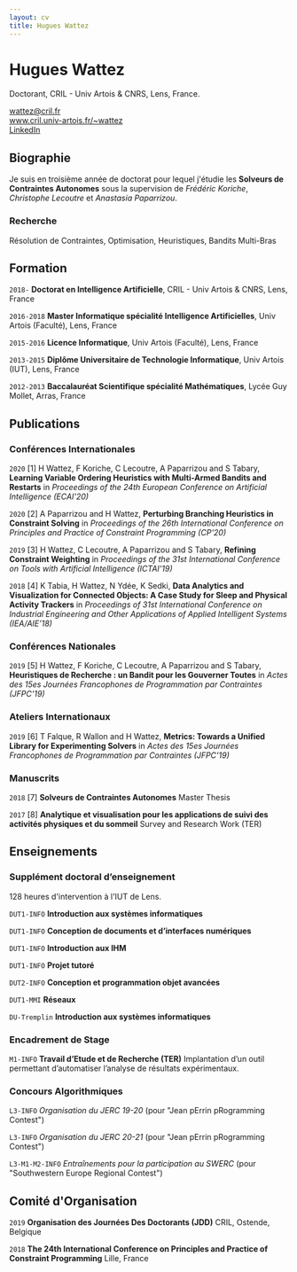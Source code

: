 ```yaml
---
layout: cv
title: Hugues Wattez
---
```

# Hugues Wattez
Doctorant, CRIL - Univ Artois & CNRS, Lens, France.

<div id="webaddress">
  <div>
    <ion-icon name="mail-outline"></ion-icon>
    <a href="wattez@cril.fr">wattez@cril.fr</a>
  </div>
  <div>
    <ion-icon name="link-outline"></ion-icon>
    <a href="http://www.cril.univ-artois.fr/~wattez">www.cril.univ-artois.fr/~wattez</a>
  </div>
  <div>
    <ion-icon name="logo-linkedin"></ion-icon>
    <a href="https://www.linkedin.com/in/hugues-wattez-348070145">LinkedIn</a>
  </div>
</div>


## Biographie

Je suis en troisième année de doctorat pour lequel j'étudie les __Solveurs de Contraintes Autonomes__ sous la supervision de *Frédéric Koriche*, *Christophe Lecoutre* et *Anastasia Paparrizou*.

### Recherche

Résolution de Contraintes, Optimisation, Heuristiques, Bandits Multi-Bras

## Formation

`2018-`
__Doctorat en Intelligence Artificielle__, CRIL - Univ Artois & CNRS, Lens, France

`2016-2018`
__Master Informatique spécialité Intelligence Artificielles__, Univ Artois (Faculté), Lens, France

`2015-2016`
__Licence Informatique__, Univ Artois (Faculté), Lens, France

`2013-2015`
__Diplôme Universitaire de Technologie Informatique__, Univ Artois (IUT), Lens, France

`2012-2013`
__Baccalauréat Scientifique spécialité Mathématiques__, Lycée Guy Mollet, Arras, France

## Publications

<!-- A list is also available [online](http://scholar.google.co.uk/citations?user=AEYuMjIAAAAJ)  -->

### Conférences Internationales

`2020`
[1] H Wattez, F Koriche, C Lecoutre, A Paparrizou and S Tabary, __Learning Variable Ordering Heuristics with Multi-Armed Bandits and Restarts__ in *Proceedings of the 24th European Conference on Artificial Intelligence (ECAI'20)*

`2020`
[2] A Paparrizou and H Wattez, __Perturbing Branching Heuristics in Constraint Solving__ in *Proceedings of the 26th International Conference on Principles and Practice of Constraint Programming (CP'20)*

`2019`
[3] H Wattez, C Lecoutre, A Paparrizou and S Tabary, __Refining Constraint Weighting__ in *Proceedings of the 31st International Conference on Tools with Artificial Intelligence (ICTAI'19)*

`2018`
[4] K Tabia, H Wattez, N Ydée, K Sedki, __Data Analytics and Visualization for Connected Objects: A Case Study for Sleep and Physical Activity Trackers__ in *Proceedings of 31st International Conference on Industrial Engineering and Other Applications of Applied Intelligent Systems (IEA/AIE’18)*

### Conférences Nationales

`2019`
[5] H Wattez, F Koriche, C Lecoutre, A Paparrizou and S Tabary, __Heuristiques de Recherche : un Bandit pour les Gouverner Toutes__ in *Actes des 15es Journées Francophones de Programmation par Contraintes (JFPC'19)*

### Ateliers Internationaux

`2019`
[6] T Falque, R Wallon and H Wattez, __Metrics: Towards a Unified Library for Experimenting Solvers__ in *Actes des 15es Journées Francophones de Programmation par Contraintes (JFPC'19)*

### Manuscrits

`2018`
[7] __Solveurs de Contraintes Autonomes__ Master Thesis

`2017`
[8] __Analytique et visualisation pour les applications de suivi des activités physiques et du sommeil__ Survey and Research Work (TER)

## Enseignements

### Supplément doctoral d’enseignement

128 heures d'intervention à l'IUT de Lens.

`DUT1-INFO`
__Introduction aux systèmes informatiques__

`DUT1-INFO`
__Conception de documents et d’interfaces numériques__

`DUT1-INFO`
__Introduction aux IHM__

`DUT1-INFO`
__Projet tutoré__

`DUT2-INFO`
__Conception et programmation objet avancées__

`DUT1-MMI`
__Réseaux__

`DU-Tremplin`
__Introduction aux systèmes informatiques__

### Encadrement de Stage

`M1-INFO`
__Travail d’Etude et de Recherche (TER)__
Implantation d’un outil permettant d’automatiser l’analyse de résultats expérimentaux.

### Concours Algorithmiques

`L3-INFO`
_Organisation du JERC 19-20_ (pour "Jean pErrin pRogramming Contest")

`L3-INFO`
_Organisation du JERC 20-21_ (pour "Jean pErrin pRogramming Contest")

`L3-M1-M2-INFO`
_Entraînements pour la participation au SWERC_ (pour "Southwestern Europe Regional Contest")

## Comité d'Organisation

`2019`
__Organisation des Journées Des Doctorants (JDD)__ CRIL, Ostende, Belgique

`2018`
__The 24th International Conference on Principles and Practice of Constraint Programming__ Lille, France

<!-- Last updated: April 2021 -->


